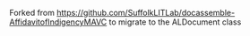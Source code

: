 Forked from https://github.com/SuffolkLITLab/docassemble-AffidavitofIndigencyMAVC to migrate to the ALDocument class
